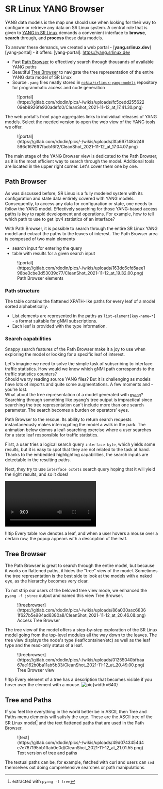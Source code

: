 # SR Linux YANG Browser
YANG data models is the map one should use when looking for their way to configure or retrieve any data on SR Linux system. A central role that is given to [YANG in SR Linux](yang.md) demands a convenient interface to **browse**, **search** through, and **process** these data models.

To answer these demands, we created a web portal - [**yang.srlinux.dev**][yang-portal] - it offers:
[yang-portal]: https://yang.srlinux.dev

* Fast [Path Browser](#path-browser) to effectively search through thousands of available YANG paths
* Beautiful [Tree Browser](#tree-browser) to navigate the tree representation of the entire YANG data model of SR Linux
* Source `.yang` files neatly stored in [`nokia/srlinux-yang-models`][yang-models-gh] repository for programmatic access and code generation

<figure markdown>
  ![portal](https://gitlab.com/rdodin/pics/-/wikis/uploads/fc5cedd25562209eb8926fe930adefd0/CleanShot_2021-11-12_at_17.41.30.png)
</figure>

The web portal's front page aggregates links to individual releases of YANG models. Select the needed version to open the web view of the YANG tools we offer.

<figure markdown>
  ![portal](https://gitlab.com/rdodin/pics/-/wikis/uploads/3fa667148b246586c1676ff7facb16f2/CleanShot_2021-11-12_at_17.04.07.png)
</figure>

The main stage of the YANG Browser view is dedicated to the Path Browser, as it is the most efficient way to search through the model. Additional tools are located in the upper right corner. Let's cover them one by one.

## Path Browser
As was discussed before, SR Linux is a fully modeled system with its configuration and state data entirely covered with YANG models. Consequently, to access any data for configuration or state, one needs to follow the YANG model. Effectively searching for those YANG-based access paths is key to rapid development and operations. For example, how to tell which path to use to get ipv4 statistics of an interface?

With Path Browser, it is possible to search through the entire SR Linux YANG model and extract the paths to the leaves of interest. The Path Browser area is composed of two main elements

* search input for entering the query
* table with results for a given search input

<figure markdown>
  ![portal](https://gitlab.com/rdodin/pics/-/wikis/uploads/163dc6cfd5aee198be3cbe3d53039c77/CleanShot_2021-11-12_at_19.32.00.png)
  <figcaption>Path Browser elements</figcaption>
</figure>

### Path structure
The table contains the flattened XPATH-like paths for every leaf of a model sorted alphabetically.

* List elements are represented in the paths as `list-element[key-name=*]` - a format suitable for gNMI subscriptions.
* Each leaf is provided with the type information.

### Search capabilities
Snappy search features of the Path Browser make it a joy to use when exploring the model or looking for a specific leaf of interest.

Let's imagine we need to solve the simple task of subscribing to interface traffic statistics. How would we know which gNMI path corresponds to the traffic statistics counters?  
Should we try reading source YANG files? But it is challenging as models have lots of imports and quite some augmentations. A few moments and - you're lost.  
What about the tree representation of a model generated with [`pyang`][pyang_gh]? Searching through something like pyang's tree output is impractical since searching the tree representation can't include more than one search parameter. The search becomes a burden on operators' eyes.

Path Browser to the rescue. Its ability to return search requests instantaneously makes interrogating the model a walk in the park. The animation below demos a leaf-searching exercise where a user searches for a state leaf responsible for traffic statistics.  

First, a user tries a logical search query `interface byte`, which yields some results, but it is easy to spot that they are not related to the task at hand. Thanks to the embedded highlighting capabilities, the search inputs are detectable in the resulting paths.

Next, they try to use `interface octets` search query hoping that it will yield the right results, and so it does!


<video controls>
  <source src="https://gitlab.com/rdodin/pics/-/wikis/uploads/05002e53f987009ac838c790814bf51d/CleanShot_2021-11-12_at_20.31.57.mp4" type="video/mp4"></source>
</video>

!!!tip
    Every table row denotes a leaf, and when a user hovers a mouse over a certain row, the popup appears with a description of the leaf.

## Tree Browser
The Path Browser is great to search through the entire model, but because it works on flattened paths, it hides the "tree" view of the model. Sometimes the tree representation is the best side to look at the models with a naked eye, as the hierarchy becomes very clear.

To not strip our users of the beloved tree view mode, we enhanced the `pyang -f jstree` output and named this view Tree Browser.

<figure markdown>
  ![treebrowser](https://gitlab.com/rdodin/pics/-/wikis/uploads/86a030aac68361f627b5e984ad6380a8/CleanShot_2021-11-12_at_20.46.08.png)
  <figcaption>Access Tree Browser</figcaption>
</figure>

The tree view of the model offers a step-by-step exploration of the SR Linux model going from the top-level modules all the way down to the leaves. The tree view displays the node's type (leaf/container/etc) as well as the leaf type and the read-only status of a leaf.

<figure markdown>
  ![treebrowser](https://gitlab.com/rdodin/pics/-/wikis/uploads/01255040bfbaa67ae162b0ba11ab5b33/CleanShot_2021-11-12_at_20.49.00.png)
  <figcaption>Tree Browser view</figcaption>
</figure>

!!!tip
    Every element of a tree has a description that becomes visible if you hover over the element with a mouse.
    ![pic](https://gitlab.com/rdodin/pics/-/wikis/uploads/d63d48694423b4103fdc187bd4b49663/CleanShot_2021-11-12_at_20.54.06.png){width=640}

## Tree and Paths
If you feel like everything in the world better be in ASCII, then Tree and Paths menu elements will satisfy the urge. These are the ASCII tree of the SR Linux model[^1] and the text flattened paths that are used in the Path Browser.

<figure markdown>
  ![text](https://gitlab.com/rdodin/pics/-/wikis/uploads/49d0743454d4e7e787195bb1ffab0e0d/CleanShot_2021-11-12_at_21.01.55.png)
  <figcaption>Text version of tree and paths</figcaption>
</figure>

The textual paths can be, for example, fetched with curl and users can `sed` themselves out doing comprehensive searches or path manipulations.

[yang-models-gh]: https://github.com/nokia/srlinux-yang-models
[pyang_gh]: https://github.com/mbj4668/pyang

[^1]: extracted with `pyang -f tree`